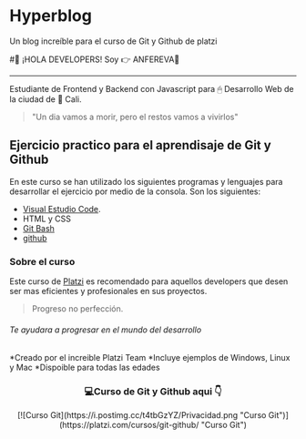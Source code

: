 # Hyperblog
Un blog increíble para el curso de Git y Github de platzi


#👋 ¡HOLA DEVELOPERS! Soy 👉 ANFEREVA💪

------------
Estudiante de Frontend y Backend con Javascript para 🖱 Desarrollo Web de la ciudad de 🕍 Cali.
> "Un dia vamos a morir, pero el restos vamos a vivirlos"

## Ejercicio practico para el aprendisaje de Git y Github
En este curso se han utilizado los siguientes programas y lenguajes para desarrollar el ejercicio por medio de la consola. Son los siguientes:
- [Visual Estudio Code][3].
- HTML y CSS
- [Git Bash][2]
- [github][1]

[1]: https://github.com/ "Github.com"
[2]: https://git-scm.com/downloads " GIT BASH"
[3]: https://code.visualstudio.com/ "Visual Estudio code"

### Sobre el curso
Este curso de [Platzi][4] es recomendado para aquellos developers que desen ser mas eficientes y profesionales en sus proyectos.

[4]: http://platzi.com "Platzi "

> Progreso no perfección.

###### Te ayudara a progresar en el mundo del desarrollo

*Creado por el increible Platzi Team
*Incluye ejemplos de Windows, Linux y Mac
*Dispoible para todas las edades

### <center>💻Curso de Git y Github aqui 👇</center>
<center > [![Curso Git](https://i.postimg.cc/t4tbGzYZ/Privacidad.png "Curso Git")](https://platzi.com/cursos/git-github/ "Curso Git")</center>
